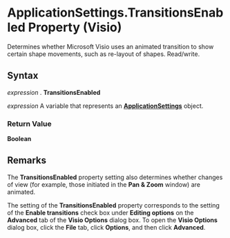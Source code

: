 
# ApplicationSettings.TransitionsEnabled Property (Visio)

Determines whether Microsoft Visio uses an animated transition to show certain shape movements, such as re-layout of shapes. Read/write.


## Syntax

 _expression_ . **TransitionsEnabled**

 _expression_ A variable that represents an **[ApplicationSettings](f2e24211-ecc6-e0f5-4c00-fc50f98a3505.md)** object.


### Return Value

 **Boolean**


## Remarks

The  **TransitionsEnabled** property setting also determines whether changes of view (for example, those initiated in the **Pan &amp; Zoom** window) are animated.

The setting of the  **TransitionsEnabled** property corresponds to the setting of the **Enable transitions** check box under **Editing options** on the **Advanced** tab of the **Visio Options** dialog box. To open the **Visio Options** dialog box, click the **File** tab, click **Options**, and then click  **Advanced**. 


